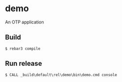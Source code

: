 demo
=====

An OTP application

Build
-----

    $ rebar3 compile

Run release 
-----

	$ CALL _build\default\rel\demo\bin\demo.cmd console
